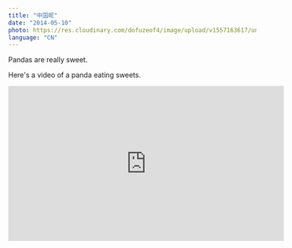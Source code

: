 ```yaml
---
title: "中国呢"
date: "2014-05-10"
photo: https://res.cloudinary.com/dofuzeof4/image/upload/v1557163617/unnamed_bli2tp.jpg
language: "CN"
---
```


Pandas are really sweet.

Here's a video of a panda eating sweets.

<iframe width="560" height="315" src="https://www.youtube.com/embed/4n0xNbfJLR8" frameborder="0" allowfullscreen></iframe>
